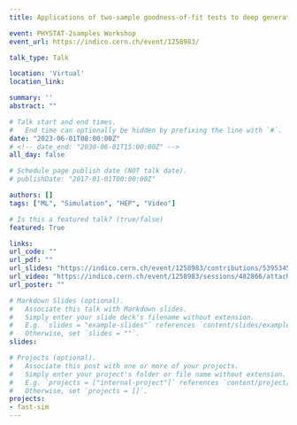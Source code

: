 ```yaml
---
title: Applications of two-sample goodness-of-fit tests to deep generative models

event: PHYSTAT-2samples Workshop
event_url: https://indico.cern.ch/event/1258983/

talk_type: Talk

location: 'Virtual'
location_link: 

summary: ''
abstract: ""

# Talk start and end times.
#   End time can optionally be hidden by prefixing the line with `#`.
date: "2023-06-01T08:00:00Z"
# <!-- date_end: "2030-06-01T15:00:00Z" -->
all_day: false

# Schedule page publish date (NOT talk date).
# publishDate: "2017-01-01T00:00:00Z"

authors: []
tags: ["ML", "Simulation", "HEP", "Video"]

# Is this a featured talk? (true/false)
featured: True

links:
url_code: ""
url_pdf: ""
url_slides: "https://indico.cern.ch/event/1258983/contributions/5395345/attachments/2656287/4603805/PHYSTAT_01_06_23.pdf"
url_video: "https://indico.cern.ch/event/1258983/sessions/482866/attachments/2658163/4603920/video2807124039.mp4"
url_poster: ""

# Markdown Slides (optional).
#   Associate this talk with Markdown slides.
#   Simply enter your slide deck's filename without extension.
#   E.g. `slides = "example-slides"` references `content/slides/example-slides.md`.
#   Otherwise, set `slides = ""`.
slides:

# Projects (optional).
#   Associate this post with one or more of your projects.
#   Simply enter your project's folder or file name without extension.
#   E.g. `projects = ["internal-project"]` references `content/project/deep-learning/index.md`.
#   Otherwise, set `projects = []`.
projects:
- fast-sim
---
```

